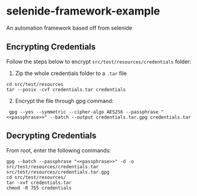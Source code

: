# selenide-framework-example
An automation framework based off from selenide

## Encrypting Credentials
Follow the steps below to encrypt `src/test/resources/credentials` folder:
1. Zip the whole credentials folder to a `.tar` file
````
cd src/test/resources
tar --posix -cvf credentials.tar credentials
````
2. Encrypt the file through gpg command:
```
 gpg --yes --symmetric --cipher-algo AES256 --passphrase "<<passphrase>>" --batch --output credentials.tar.gpg credentials.tar
```
## Decrypting Credentials
From root, enter the following commands:
````
gpg --batch --passphrase "<<passphrase>>" -d -o src/test/resources/credentials.tar src/test/resources/credentials.tar.gpg
cd src/test/resources/
tar -xvf credentials.tar
chmod -R 755 credentials
````